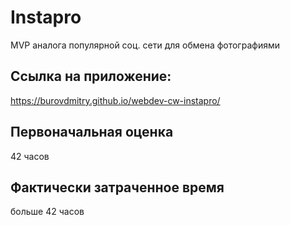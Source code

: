 # Instapro

MVP аналога популярной соц. сети для обмена фотографиями

## Ссылка на приложение:

https://burovdmitry.github.io/webdev-cw-instapro/

## Первоначальная оценка

42 часов

## Фактически затраченное время

больше 42 часов
